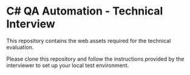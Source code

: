 # C# QA Automation - Technical Interview

This repository contains the web assets required for the technical evaluation.

Please clone this repository and follow the instructions provided by the interviewer to set up your local test environment.
